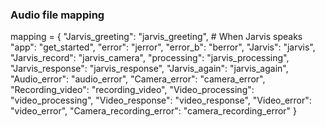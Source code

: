 ### Audio file mapping

 mapping = {
            "Jarvis_greeting": "jarvis_greeting",    # When Jarvis speaks
            "app": "get_started",
            "error": "jerror",
            "error_b": "berror",
            "Jarvis": "jarvis",
            "Jarvis_record": "jarvis_camera",
            "processing": "jarvis_processing",
            "Jarvis_response": "jarvis_response",
            "Jarvis_again": "jarvis_again",
            "Audio_error": "audio_error",
            "Camera_error": "camera_error",
            "Recording_video": "recording_video",
            "Video_processing": "video_processing",
            "Video_response": "video_response",
            "Video_error": "video_error",
            "Camera_recording_error": "camera_recording_error"
        }
